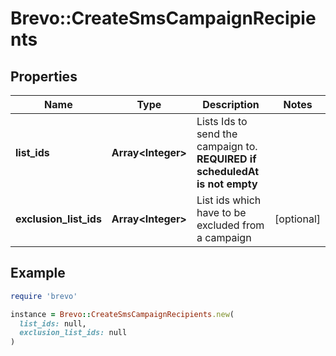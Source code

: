 # Brevo::CreateSmsCampaignRecipients

## Properties

| Name | Type | Description | Notes |
| ---- | ---- | ----------- | ----- |
| **list_ids** | **Array&lt;Integer&gt;** | Lists Ids to send the campaign to. **REQUIRED if scheduledAt is not empty**  |  |
| **exclusion_list_ids** | **Array&lt;Integer&gt;** | List ids which have to be excluded from a campaign | [optional] |

## Example

```ruby
require 'brevo'

instance = Brevo::CreateSmsCampaignRecipients.new(
  list_ids: null,
  exclusion_list_ids: null
)
```

